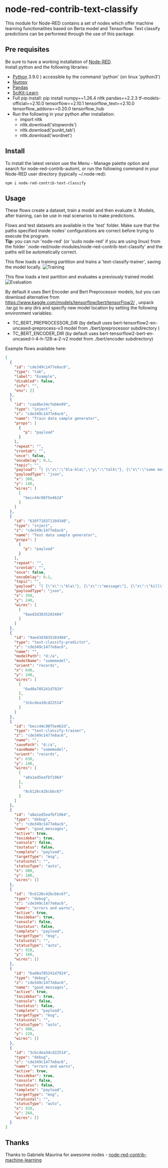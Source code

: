 # node-red-contrib-text-classify
This module for Node-RED contains a set of nodes which offer machine learning functionalities based on Berta model and Tensorflow.
Text classify predictions can be performed through the use of this package.

## Pre requisites
Be sure to have a working installation of [Node-RED](https://nodered.org/ "Node-RED").  
Install python and the following libraries:
* [Python](https://www.python.org/ "Python") 3.9.0 ) accessible by the command 'python' (on linux 'python3')
* [Numpy](http://www.numpy.org/ "Numpy")
* [Pandas](https://pandas.pydata.org/ "Pandas")
* [SciKit-Learn](http://scikit-learn.org "SciKit-Learn")
* Full pip install: pip install numpy==1.26.4 nltk pandas==2.2.3 tf-models-official==2.10.0 tensorflow==2.10.1 tensorflow_text==2.10.0 tensorflow_addons==0.20.0 tensorflow_hub 
* Run the following in your python after installation:
  * import nltk
  * nltk.download('stopwords')
  * nltk.download('punkt_tab')
  * nltk.download('wordnet')

## Install
To install the latest version use the Menu - Manage palette option and search for node-red-contrib-automl, or run the following command in your Node-RED user directory (typically ~/.node-red):

    npm i node-red-contrib-text-classify

## Usage
These flows create a dataset, train a model and then evaluate it. Models, after training, can be use in real scenarios to make predictions.

Flows and test datasets are available in the 'test' folder. Make sure that the paths specified inside nodes' configurations are correct before trying to execute the program.  
**Tip:** you can run 'node-red' (or 'sudo node-red' if you are using linux) from the folder '.node-red/node-modules/node-red-contrib-text-classify' and the paths will be automatically correct.

This flow loads a training partition and trains a 'text-classify-trainer', saving the model locally.
![Training](https://imgur.com/OBuB6LZ.png "Training")

This flow loads a test partition and evaluates a previously trained model.
![Evaluation](https://imgur.com/tTk34y5.png "Evaluation")

By default it uses Bert Encoder and Bert Preprocessor models, but you can download alternative from https://www.kaggle.com/models/tensorflow/bert/tensorFlow2/ , unpack .tar.gz to any dirs and specify new model location by setting the following environment variables:
* TC_BERT_PREPROCESSOR_DIR (by default uses bert-tensorflow2-en-uncased-preprocess-v3 model from ./bert/preprocessor subdirectory )
* TC_BERT_ENCODER_DIR (by default uses bert-tensorflow2-bert-en-uncased-l-4-h-128-a-2-v2 model from ./bert/encoder subdirectory)

Example flows available here:
```json
[
  {
    "id": "cde349c1477e8ac6",
    "type": "tab",
    "label": "Example",
    "disabled": false,
    "info": "",
    "env": []
  },
  {
    "id": "caa9be34cfeb6e99",
    "type": "inject",
    "z": "cde349c1477e8ac6",
    "name": "Train data sample generator",
    "props": [
      {
        "p": "payload"
      }
    ],
    "repeat": "",
    "crontab": "",
    "once": false,
    "onceDelay": 0.1,
    "topic": "",
    "payload": "[ {\"x\":\"bla-bla\",\"y\":\"talk\"}, {\"x\":\"some message\",\"y\":\"talk\"}, {\"x\":\"I will kill you\",\"y\":\"warning\"}, {\"x\":\"fire at me\",\"y\":\"warning\"}, {\"x\":\"mine field\",\"y\":\"warning\"} ]",
    "payloadType": "json",
    "x": 360,
    "y": 140,
    "wires": [
      [
        "becc44c98f5e462d"
      ]
    ]
  },
  {
    "id": "610f718371104340",
    "type": "inject",
    "z": "cde349c1477e8ac6",
    "name": "Test data sample generator",
    "props": [
      {
        "p": "payload"
      }
    ],
    "repeat": "",
    "crontab": "",
    "once": false,
    "onceDelay": 0.1,
    "topic": "",
    "payload": "[ {\"x\":\"bla\"}, {\"x\":\"message\"}, {\"x\":\"kill\"}, {\"x\":\"fire\"}, {\"x\":\"mine\"} ]",
    "payloadType": "json",
    "x": 350,
    "y": 240,
    "wires": [
      [
        "9aed3d3835203404"
      ]
    ]
  },
  {
    "id": "9aed3d3835203404",
    "type": "text-classify-predictor",
    "z": "cde349c1477e8ac6",
    "name": "",
    "modelPath": "d:/a",
    "modelName": "somemodel",
    "orient": "records",
    "x": 640,
    "y": 240,
    "wires": [
      [
        "6ad8a705241d7924"
      ],
      [
        "3cbcdea3dcd22514"
      ]
    ]
  },
  {
    "id": "becc44c98f5e462d",
    "type": "text-classify-trainer",
    "z": "cde349c1477e8ac6",
    "name": "",
    "savePath": "d:/a",
    "saveName": "somemodel",
    "orient": "records",
    "x": 630,
    "y": 140,
    "wires": [
      [
        "a8a1ed5eafbf1964"
      ],
      [
        "0c6126c42bcbbc67"
      ]
    ]
  },
  {
    "id": "a8a1ed5eafbf1964",
    "type": "debug",
    "z": "cde349c1477e8ac6",
    "name": "good_messages",
    "active": true,
    "tosidebar": true,
    "console": false,
    "tostatus": false,
    "complete": "payload",
    "targetType": "msg",
    "statusVal": "",
    "statusType": "auto",
    "x": 900,
    "y": 100,
    "wires": []
  },
  {
    "id": "0c6126c42bcbbc67",
    "type": "debug",
    "z": "cde349c1477e8ac6",
    "name": "errors and warns",
    "active": true,
    "tosidebar": true,
    "console": false,
    "tostatus": false,
    "complete": "payload",
    "targetType": "msg",
    "statusVal": "",
    "statusType": "auto",
    "x": 910,
    "y": 160,
    "wires": []
  },
  {
    "id": "6ad8a705241d7924",
    "type": "debug",
    "z": "cde349c1477e8ac6",
    "name": "good_messages",
    "active": true,
    "tosidebar": true,
    "console": false,
    "tostatus": false,
    "complete": "payload",
    "targetType": "msg",
    "statusVal": "",
    "statusType": "auto",
    "x": 900,
    "y": 220,
    "wires": []
  },
  {
    "id": "3cbcdea3dcd22514",
    "type": "debug",
    "z": "cde349c1477e8ac6",
    "name": "errors and warns",
    "active": true,
    "tosidebar": true,
    "console": false,
    "tostatus": false,
    "complete": "payload",
    "targetType": "msg",
    "statusVal": "",
    "statusType": "auto",
    "x": 910,
    "y": 260,
    "wires": []
  }
]
```
## Thanks
Thanks to  Gabriele Maurina for awesome nodes - [node-red-contrib-machine-learning](https://github.com/GabrieleMaurina/node-red-contrib-machine-learning "node-red-contrib-machine-learning") 